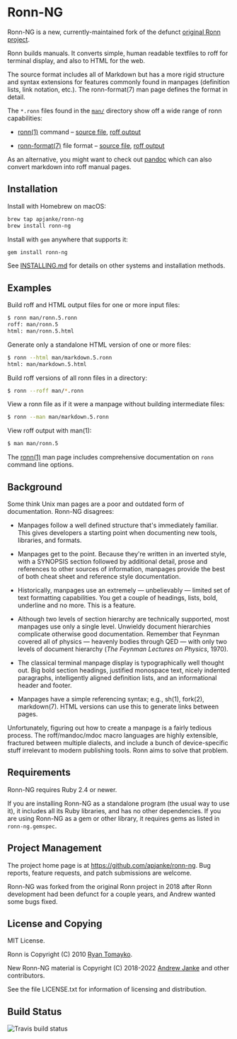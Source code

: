 # Ronn-NG

Ronn-NG is a new, currently-maintained fork of the defunct [original Ronn
project](https://github.com/rtomayko/ronn).

Ronn builds manuals. It converts simple, human readable textfiles to roff for
terminal display, and also to HTML for the web.

The source format includes all of Markdown but has a more rigid structure and
syntax extensions for features commonly found in manpages (definition lists,
link notation, etc.). The ronn-format(7) man page defines the format in
detail.

The `*.ronn` files found in the [`man/`][1] directory show off a wide range of
ronn capabilities:

* [ronn(1)](https://rtomayko.github.io/ronn/ronn-format.7.html) command –
  [source file](https://github.com/apjanke/ronn-ng/blob/main/man/ronn.1.ronn),
  [roff output](https://github.com/apjanke/ronn-ng/blob/main/man/ronn.1)

* [ronn-format(7)](https://rtomayko.github.io/ronn/ronn-format.7.html) file format –
  [source file](https://github.com/apjanke/ronn-ng/blob/main/man/ronn-format.7.ronn),
  [roff output](https://github.com/apjanke/ronn-ng/blob/main/man/ronn-format.7)

[1]: https://github.com/apjanke/ronn-ng/tree/main/man

As an alternative, you might want to check out [pandoc](https://pandoc.org/) which can also convert markdown into roff manual pages.

## Installation

Install with Homebrew on macOS:

```bash
brew tap apjanke/ronn-ng
brew install ronn-ng
```

Install with `gem` anywhere that supports it:

```bash
gem install ronn-ng
```

See [INSTALLING.md](INSTALLING.md) for details on other systems and installation methods.

## Examples

Build roff and HTML output files for one or more input files:

```bash
$ ronn man/ronn.5.ronn
roff: man/ronn.5
html: man/ronn.5.html
```

Generate only a standalone HTML version of one or more files:

```bash
$ ronn --html man/markdown.5.ronn
html: man/markdown.5.html
```

Build roff versions of all ronn files in a directory:

```bash
$ ronn --roff man/*.ronn
```

View a ronn file as if it were a manpage without building intermediate files:

```bash
$ ronn --man man/markdown.5.ronn
```

View roff output with man(1):

```bash
$ man man/ronn.5
```

The [ronn(1)](https://rtomayko.github.io/ronn/ronn-format.7.html) man page includes
comprehensive documentation on `ronn` command line options.

## Background

Some think Unix man pages are a poor and outdated form of documentation. Ronn-NG
disagrees:

* Manpages follow a well defined structure that's immediately familiar. This
  gives developers a starting point when documenting new tools, libraries, and
  formats.

* Manpages get to the point. Because they're written in an inverted style, with
  a SYNOPSIS section followed by additional detail, prose and references to
  other sources of information, manpages provide the best of both cheat sheet
  and reference style documentation.

* Historically, manpages use an extremely — unbelievably — limited set of
  text formatting capabilities. You get a couple of headings, lists, bold,
  underline and no more. This is a feature.

* Although two levels of section hierarchy are technically supported, most
  manpages use only a single level. Unwieldy document hierarchies complicate
  otherwise good documentation. Remember that Feynman covered all of physics
  — heavenly bodies through QED — with only two levels of document hierarchy
  (_The Feynman Lectures on Physics_, 1970).

* The classical terminal manpage display is typographically well thought out.
  Big bold section headings, justified monospace text, nicely indented
  paragraphs, intelligently aligned definition lists, and an informational
  header and footer.

* Manpages have a simple referencing syntax; e.g., sh(1), fork(2), markdown(7).
  HTML versions can use this to generate links between pages.

Unfortunately, figuring out how to create a manpage is a fairly tedious process.
The roff/mandoc/mdoc macro languages are highly extensible, fractured between
multiple dialects, and include a bunch of device-specific stuff irrelevant to
modern publishing tools. Ronn aims to solve that problem.

## Requirements

Ronn-NG requires Ruby 2.4 or newer.

If you are installing Ronn-NG as a standalone program (the usual way to use it), it
includes all its Ruby libraries, and has no other dependencies. If you are using
Ronn-NG as a gem or other library, it requires gems as listed in `ronn-ng.gemspec`.

## Project Management

The project home page is at <https://github.com/apjanke/ronn-ng>. Bug reports,
feature requests, and patch submissions are welcome.

Ronn-NG was forked from the original Ronn project in 2018 after Ronn
development had been defunct for a couple years, and Andrew wanted
some bugs fixed.

## License and Copying

MIT License.

Ronn is Copyright (C) 2010 [Ryan Tomayko](https://github.com/rtomayko).

New Ronn-NG material is Copyright (C) 2018-2022 [Andrew Janke](https://apjanke.net) and other contributors.

See the file LICENSE.txt for information of licensing and distribution.

## Build Status

![Travis build status](https://travis-ci.com/apjanke/ronn-ng.svg?branch=main)
